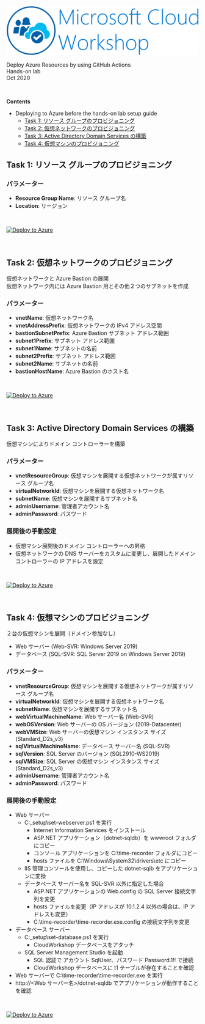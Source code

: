 ![Microsoft Cloud Workshop](images/ms-cloud-workshop.png)

Deploy Azure Resources by using GitHub Actions  
Hands-on lab  
Oct 2020

<br />

**Contents**
- Deploying to Azure before the hands-on lab setup guide
  - [Task 1: リソース グループのプロビジョニング](#task-1-リソース-グループのプロビジョニング)
  - [Task 2: 仮想ネットワークのプロビジョニング](#task-2-仮想ネットワークのプロビジョニング)
  - [Task 3: Active Directory Domain Services の構築](#task-3-active-directory-domain-services-の構築)
  - [Task 4: 仮想マシンのプロビジョニング](#task-4-仮想マシンのプロビジョニング)

## Task 1: リソース グループのプロビジョニング

### パラメーター
- **Resource Group Name**: リソース グループ名
- **Location**: リージョン

<br />

[![Deploy to Azure](https://aka.ms/deploytoazurebutton)](https://portal.azure.com/#create/Microsoft.Template/uri/https%3A%2F%2Fraw.githubusercontent.com%2Fhiroyay-ms%2FDeploying-to-Azure-for-CSA%2Fhiroyay%2FHands-on-Lab%2Ftemplates%2Fdeploy-resource-group.json)

<br />

## Task 2: 仮想ネットワークのプロビジョニング
仮想ネットワークと Azure Bastion の展開  
仮想ネットワーク内には Azure Bastion 用とその他２つのサブネットを作成  

### パラメーター
- **vnetName**: 仮想ネットワーク名
- **vnetAddressPrefix**: 仮想ネットワークの IPv4 アドレス空間
- **bastionSubnetPrefix**: Azure Bastion サブネット アドレス範囲
- **subnet1Prefix**: サブネット アドレス範囲
- **subnet1Name**: サブネットの名前
- **subnet2Prefix**: サブネット アドレス範囲
- **subnet2Name**: サブネットの名前
- **bastionHostName**: Azure Bastion のホスト名

<br />

[![Deploy to Azure](https://aka.ms/deploytoazurebutton)](https://portal.azure.com/#create/Microsoft.Template/uri/https%3A%2F%2Fraw.githubusercontent.com%2Fhiroyay-ms%2FDeploying-to-Azure-for-CSA%2Fhiroyay%2FHands-on-Lab%2Ftemplates%2Fdeploy-vnet-two-subnets-with-bastion.json)

<br />

## Task 3: Active Directory Domain Services の構築
仮想マシンによりドメイン コントローラーを構築

### パラメーター
- **vnetResourceGroup**: 仮想マシンを展開する仮想ネットワークが属すリソース グループ名
- **virtualNetworkId**: 仮想マシンを展開する仮想ネットワーク名
- **subnetName**: 仮想マシンを展開するサブネット名
- **adminUsername**: 管理者アカウント名
- **adminPassword**: パスワード

### 展開後の手動設定
- 仮想マシン展開後のドメイン コントローラーへの昇格
- 仮想ネットワークの DNS サーバーをカスタムに変更し、展開したドメイン コントローラーの IP アドレスを設定

<br />

[![Deploy to Azure](https://aka.ms/deploytoazurebutton)](https://portal.azure.com/#create/Microsoft.Template/uri/https%3A%2F%2Fraw.githubusercontent.com%2Fhiroyay-ms%2FDeploying-to-Azure-for-CSA%2Fhiroyay%2FHands-on-Lab%2Ftemplates%2Fdeploy-vm-as-domain-controller.json)

<br />

## Task 4: 仮想マシンのプロビジョニング
２台の仮想マシンを展開（ドメイン参加なし）  
- Web サーバー (Web-SVR: Windows Server 2019)
- データベース (SQL-SVR: SQL Server 2019 on Windows Server 2019)

### パラメーター
- **vnetResourceGroup**: 仮想マシンを展開する仮想ネットワークが属すリソース グループ名
- **virtualNetworkId**: 仮想マシンを展開する仮想ネットワーク名
- **subnetName**: 仮想マシンを展開するサブネット名
- **webVirtualMachineName**: Web サーバー名 (Web-SVR)
- **webOSVersion**: Web サーバーの OS バージョン (2019-Datacenter)
- **webVMSize**: Web サーバーの仮想マシン インスタンス サイズ (Standard_D2s_v3)
- **sqlVirtualMachineName**: データベース サーバー名 (SQL-SVR)
- **sqlVersion**: SQL Server のバージョン (SQL2910-WS2019)
- **sqlVMSize**: SQL Server の仮想マシン インスタンス サイズ (Standard_D2s_v3)
- **adminUsername**: 管理者アカウント名
- **adminPassword**: パスワード

### 展開後の手動設定
- Web サーバー
  - C:\_setup\set-webserver.ps1 を実行
    - Internet Information Services をインストール
    - ASP.NET アプリケーション（dotnet-sqldb）を wwwroot フォルダにコピー
    - コンソール アプリケーションを C:\time-recorder フォルダにコピー
    - hosts ファイルを C:\Windows\System32\drivers\etc にコピー
  - IIS 管理コンソールを使用し、コピーした dotnet-sqlb をアプリケーションに変換
  - データベース サーバー名を SQL-SVR 以外に指定した場合
    - ASP.NET アプリケーションの Web.config の SQL Server 接続文字列を変更
    - hosts ファイルを変更（IP アドレスが 10.1.2.4 以外の場合は、IP アドレスも変更）
    - C:\time-recorder\time-recorder.exe.config の接続文字列を変更
- データベース サーバー
  - C:\_setup\set-database.ps1 を実行
    - CloudWorkshop データベースをアタッチ
  - SQL Server Management Studio を起動
    - SQL 認証で アカウント SqlUser、パスワード Password.1!! で接続
    - CloudWorkshop データベースに t1 テーブルが存在することを確認
- Web サーバーで C:\time-recorder\time-recorder.exe を実行
- http://<Web サーバー名>/dotnet-sqldb でアプリケーションが動作することを確認

<br />

[![Deploy to Azure](https://aka.ms/deploytoazurebutton)](https://portal.azure.com/#create/Microsoft.Template/uri/https%3A%2F%2Fraw.githubusercontent.com%2Fhiroyay-ms%2FDeploying-to-Azure-for-CSA%2Fhiroyay%2FHands-on-Lab%2Ftemplates%2Fdeploy-vm-web-and-sql.json)

<br />
